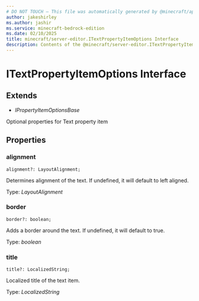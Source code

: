 ```yaml
---
# DO NOT TOUCH — This file was automatically generated by @minecraft/api-docs-generator, to report problems file an issue at https://github.com/Mojang/minecraft-scripting-libraries
author: jakeshirley
ms.author: jashir
ms.service: minecraft-bedrock-edition
ms.date: 02/10/2025
title: minecraft/server-editor.ITextPropertyItemOptions Interface
description: Contents of the @minecraft/server-editor.ITextPropertyItemOptions class.
---
```

# ITextPropertyItemOptions Interface

## Extends
- *IPropertyItemOptionsBase*

Optional properties for Text property item

## Properties

### **alignment**
`alignment?: LayoutAlignment;`

Determines alignment of the text. If undefined, it will default to left aligned.

Type: *LayoutAlignment*

### **border**
`border?: boolean;`

Adds a border around the text. If undefined, it will default to true.

Type: *boolean*

### **title**
`title?: LocalizedString;`

Localized title of the text item.

Type: *LocalizedString*
